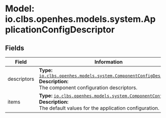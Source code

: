 # Model: io.clbs.openhes.models.system.ApplicationConfigDescriptor

## Fields

| Field | Information |
| --- | --- |
| descriptors | <b>Type:</b> [`io.clbs.openhes.models.system.ComponentConfigDescriptor`](model-io-clbs-openhes-models-system-componentconfigdescriptor.md)<br><b>Description:</b><br>The component configuration descriptors. |
| items | <b>Type:</b> [`io.clbs.openhes.models.system.ComponentConfig`](model-io-clbs-openhes-models-system-componentconfig.md)<br><b>Description:</b><br>The default values for the application configuration. |

